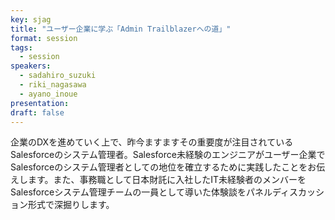 ```yaml
---
key: sjag
title: "ユーザー企業に学ぶ「Admin Trailblazerへの道」"
format: session
tags:
  - session
speakers:
  - sadahiro_suzuki
  - riki_nagasawa
  - ayano_inoue
presentation: 
draft: false
---
```

企業のDXを進めていく上で、昨今ますますその重要度が注目されているSalesforceのシステム管理者。Salesforce未経験のエンジニアがユーザー企業でSalesforceのシステム管理者としての地位を確立するために実践したことをお伝えします。また、事務職として日本財託に入社したIT未経験者のメンバーをSalesforceシステム管理チームの一員として導いた体験談をパネルディスカッション形式で深掘りします。